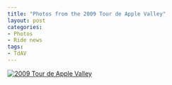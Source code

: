 ```yaml
---
title: "Photos from the 2009 Tour de Apple Valley"
layout: post
categories:
- Photos
- Ride news
tags:
- TdAV
---
```


[![2009 Tour de Apple Valley](https://farm6.staticflickr.com/5326/8928980609_e584d54693_z.jpg)](https://www.flickr.com/photos/15848140@N02/albums/72157633887721908 "2009 Tour de Apple Valley")<script async="" charset="utf-8" src="//embedr.flickr.com/assets/client-code.js"></script>